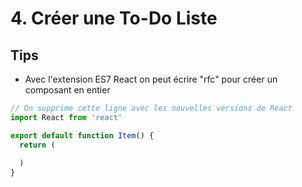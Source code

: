 # 4. Créer une To-Do Liste

## Tips
- Avec l'extension ES7 React on peut écrire "rfc" pour créer un composant en entier
```js
// On supprime cette ligne avec les nouvelles versions de React
import React from 'react'

export default function Item() {
  return (
    
  )
}
```